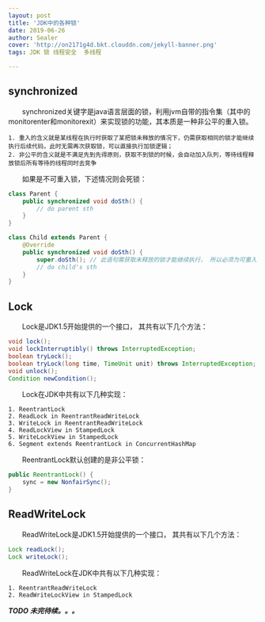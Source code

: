 ```yaml
---
layout: post
title: 'JDK中的各种锁'
date: 2019-06-26
author: Sealer
cover: 'http://on2171g4d.bkt.clouddn.com/jekyll-banner.png'
tags: JDK 锁 线程安全  多线程

---
```


## synchronized
　　synchronized关键字是java语言层面的锁，利用jvm自带的指令集（其中的monitorenter和monitorexit）来实现锁的功能，其本质是一种非公平的重入锁。

    1. 重入的含义就是某线程在执行时获取了某把锁未释放的情况下，仍需获取相同的锁才能继续执行后续代码，此时无需再次获取锁，可以直接执行加锁逻辑； 
    2. 非公平的含义就是不满足先到先得原则，获取不到锁的时候，会自动加入队列，等待线程释放锁后所有等待的线程同时去竞争
　　如果是不可重入锁，下述情况则会死锁：
```java
class Parent {
    public synchronized void doSth() {
        // do parent sth
    }
}

class Child extends Parent {
    @Override
    public synchronized void doSth() {
        super.doSth(); // 此语句需获取未释放的锁才能继续执行， 所以必须为可重入锁
        // do child's sth
    }
}
```

## Lock
　　Lock是JDK1.5开始提供的一个接口， 其共有以下几个方法：
```java
void lock();
void lockInterruptibly() throws InterruptedException;
boolean tryLock();
boolean tryLock(long time, TimeUnit unit) throws InterruptedException;
void unlock();
Condition newCondition();
```

　　Lock在JDK中共有以下几种实现：

    1. ReentrantLock
    2. ReadLock in ReentrantReadWriteLock
    3. WriteLock in ReentrantReadWriteLock
    4. ReadLockView in StampedLock
    5. WriteLockView in StampedLock
    6. Segment extends ReentrantLock in ConcurrentHashMap

　　ReentrantLock默认创建的是非公平锁：
```java
public ReentrantLock() {
    sync = new NonfairSync();
}
```
## ReadWriteLock
　　ReadWriteLock是JDK1.5开始提供的一个接口， 其共有以下几个方法：
```java
Lock readLock();
Lock writeLock();
```

　　ReadWriteLock在JDK中共有以下几种实现：

    1. ReentrantReadWriteLock
    2. ReadWriteLockView in StampedLock

**_TODO 未完待续。。。_**
